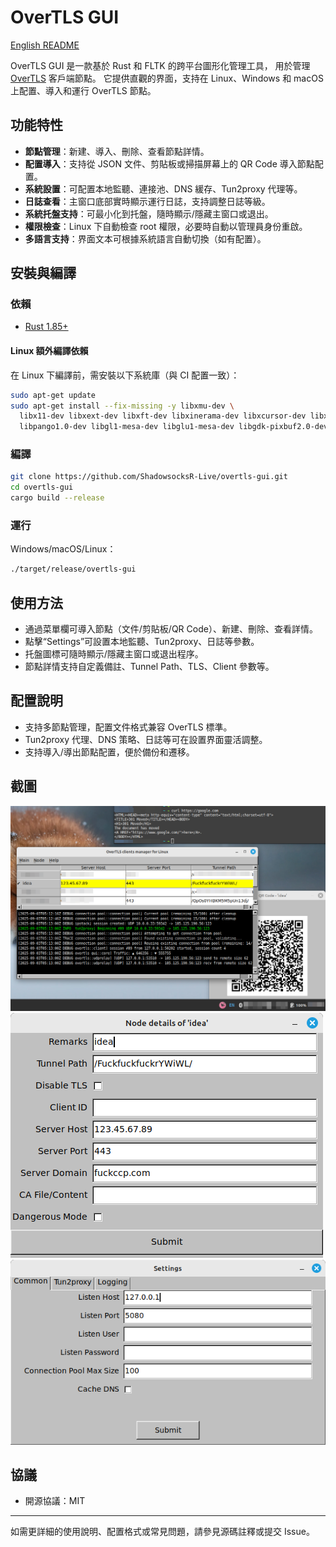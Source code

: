 # OverTLS GUI

[English README](README.md)

OverTLS GUI 是一款基於 Rust 和 FLTK 的跨平台圖形化管理工具，
用於管理 [OverTLS](https://github.com/ShadowsocksR-Live/OverTLS) 客戶端節點。
它提供直觀的界面，支持在 Linux、Windows 和 macOS 上配置、導入和運行 OverTLS 節點。

## 功能特性

- **節點管理**：新建、導入、刪除、查看節點詳情。
- **配置導入**：支持從 JSON 文件、剪貼板或掃描屏幕上的 QR Code 導入節點配置。
- **系統設置**：可配置本地監聽、連接池、DNS 緩存、Tun2proxy 代理等。
- **日誌查看**：主窗口底部實時顯示運行日誌，支持調整日誌等級。
- **系統托盤支持**：可最小化到托盤，隨時顯示/隱藏主窗口或退出。
- **權限檢查**：Linux 下自動檢查 root 權限，必要時自動以管理員身份重啟。
- **多語言支持**：界面文本可根據系統語言自動切換（如有配置）。

## 安裝與編譯

### 依賴

- [Rust 1.85+](https://www.rust-lang.org/)

#### Linux 額外編譯依賴

在 Linux 下編譯前，需安裝以下系統庫（與 CI 配置一致）：

```bash
sudo apt-get update
sudo apt-get install --fix-missing -y libxmu-dev \
  libx11-dev libxext-dev libxft-dev libxinerama-dev libxcursor-dev libxrender-dev libxfixes-dev \
  libpango1.0-dev libgl1-mesa-dev libglu1-mesa-dev libgdk-pixbuf2.0-dev libgtk-3-dev libxdo-dev
```

### 編譯

```bash
git clone https://github.com/ShadowsocksR-Live/overtls-gui.git
cd overtls-gui
cargo build --release
```

### 運行

Windows/macOS/Linux：

```bash
./target/release/overtls-gui
```

## 使用方法

- 通過菜單欄可導入節點（文件/剪貼板/QR Code）、新建、刪除、查看詳情。
- 點擊“Settings”可設置本地監聽、Tun2proxy、日誌等參數。
- 托盤圖標可隨時顯示/隱藏主窗口或退出程序。
- 節點詳情支持自定義備註、Tunnel Path、TLS、Client 參數等。

## 配置說明

- 支持多節點管理，配置文件格式兼容 OverTLS 標準。
- Tun2proxy 代理、DNS 策略、日誌等可在設置界面靈活調整。
- 支持導入/導出節點配置，便於備份和遷移。

## 截圖

![Main Window](screenshots/main_window.png)
![Details](screenshots/details.png)
![Settings](screenshots/settings.png)

## 協議

- 開源協議：MIT

---

如需更詳細的使用說明、配置格式或常見問題，請參見源碼註釋或提交 Issue。
